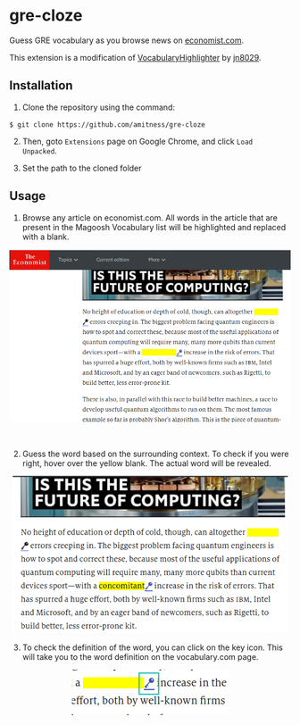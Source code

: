 # gre-cloze
Guess GRE vocabulary as you browse news on [economist.com](https://www.economist.com).

This extension is a modification of [VocabularyHighlighter](https://github.com/jn8029/VocabularyHighlighter) by [jn8029](https://github.com/jn8029).


## Installation
1. Clone the repository using the command:

```shell
$ git clone https://github.com/amitness/gre-cloze
```

2. Then, goto `Extensions` page on Google Chrome, and click `Load Unpacked`.

3. Set the path to the cloned folder

## Usage
1. Browse any article on economist.com. All words in the article that are present in the Magoosh Vocabulary list will be highlighted and replaced with a blank.

<p align="center">
  <img src="images/screenshots/economist_article_example.png" width="664"/>
</p>

![]()

2. Guess the word based on the surrounding context. To check if you were right, hover over the yellow blank. The actual word will be revealed.  
<p align="center">
  <img src="images/screenshots/yellow_highlight_hover.png" width="493"/>
</p>


3. To check the definition of the word, you can click on the key icon. This will take you to the word definition on the vocabulary.com page.  
<p align="center">
  <img src="images/screenshots/vocabulary_define.png"/>
</p>


